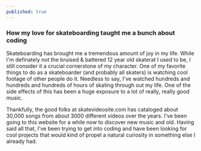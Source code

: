 ```yaml
---
published: true
---
```


### How my love for skateboarding taught me a bunch about coding

Skateboarding has brought me a tremendous amount of joy in my life. While I'm definately not the bruised & battered 12 year old skaterat I used to be, I still consider it a crucial cornerstone of my character. One of my favorite things to do as a skateboarder (and probably all skaters) is watching cool footage of other people do it. Needless to say, I've watched hundreds and hundreds and hundreds of hours of skating through out my life.  One of the side effects of this has been a huge exposure to a lot of really, really good music.

Thankfully, the good folks at skatevideosite.com has cataloged about 30,000 songs from about 3000 different videos over the years. I've been going to this website for a while now to discover new music and old. Having said all that, I've been trying to get into coding and have been looking for cool projects that would kind of propel a natural curiosity in something else I already had.

